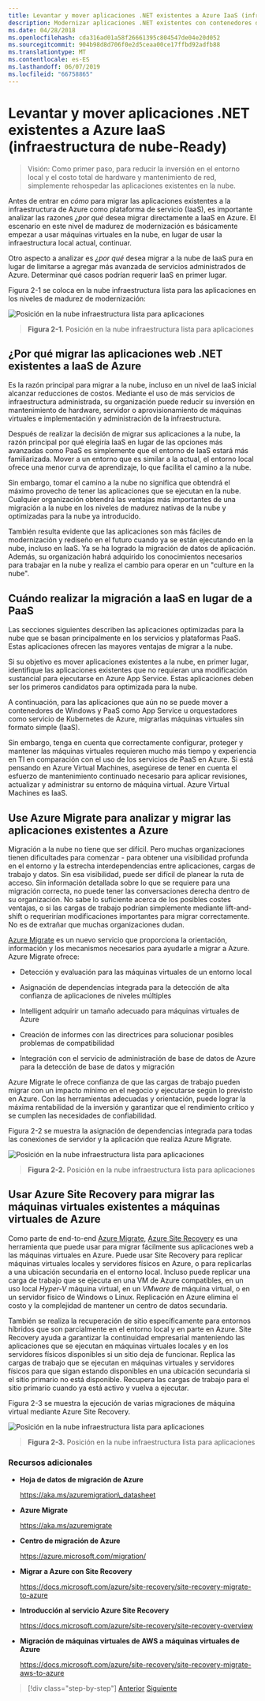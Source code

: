 ```yaml
---
title: Levantar y mover aplicaciones .NET existentes a Azure IaaS (infraestructura de nube-Ready)
description: Modernizar aplicaciones .NET existentes con contenedores de Windows y la nube de Azure.
ms.date: 04/28/2018
ms.openlocfilehash: cda316ad01a58f26661395c804547de04e20d052
ms.sourcegitcommit: 904b98d8d706f0e2d5ceaa00ce17ffbd92adfb88
ms.translationtype: MT
ms.contentlocale: es-ES
ms.lasthandoff: 06/07/2019
ms.locfileid: "66758865"
---
```

# <a name="lift-and-shift-existing-net-apps-to-azure-iaas-cloud-infrastructure-ready"></a>Levantar y mover aplicaciones .NET existentes a Azure IaaS (infraestructura de nube-Ready)

> Visión: Como primer paso, para reducir la inversión en el entorno local y el costo total de hardware y mantenimiento de red, simplemente rehospedar las aplicaciones existentes en la nube.

Antes de entrar en *cómo* para migrar las aplicaciones existentes a la infraestructura de Azure como plataforma de servicio (IaaS), es importante analizar las razones *¿por qué* desea migrar directamente a IaaS en Azure. El escenario en este nivel de madurez de modernización es básicamente empezar a usar máquinas virtuales en la nube, en lugar de usar la infraestructura local actual, continuar.

Otro aspecto a analizar es *¿por qué* desea migrar a la nube de IaaS pura en lugar de limitarse a agregar más avanzada de servicios administrados de Azure. Determinar qué casos podrían requerir IaaS en primer lugar.

Figura 2-1 se coloca en la nube infraestructura lista para las aplicaciones en los niveles de madurez de modernización:

![Posición en la nube infraestructura lista para aplicaciones](./media/image2-1.png)

> **Figura 2-1.** Posición en la nube infraestructura lista para aplicaciones

## <a name="why-migrate-existing-net-web-applications-to-azure-iaas"></a>¿Por qué migrar las aplicaciones web .NET existentes a IaaS de Azure

Es la razón principal para migrar a la nube, incluso en un nivel de IaaS inicial alcanzar reducciones de costos. Mediante el uso de más servicios de infraestructura administrada, su organización puede reducir su inversión en mantenimiento de hardware, servidor o aprovisionamiento de máquinas virtuales e implementación y administración de la infraestructura.

Después de realizar la decisión de migrar sus aplicaciones a la nube, la razón principal por qué elegiría IaaS en lugar de las opciones más avanzadas como PaaS es simplemente que el entorno de IaaS estará más familiarizada. Mover a un entorno que es similar a la actual, el entorno local ofrece una menor curva de aprendizaje, lo que facilita el camino a la nube.

Sin embargo, tomar el camino a la nube no significa que obtendrá el máximo provecho de tener las aplicaciones que se ejecutan en la nube. Cualquier organización obtendrá las ventajas más importantes de una migración a la nube en los niveles de madurez nativas de la nube y optimizadas para la nube ya introducido.

También resulta evidente que las aplicaciones son más fáciles de modernización y rediseño en el futuro cuando ya se están ejecutando en la nube, incluso en IaaS. Ya se ha logrado la migración de datos de aplicación. Además, su organización habrá adquirido los conocimientos necesarios para trabajar en la nube y realiza el cambio para operar en un "culture en la nube".

## <a name="when-to-migrate-to-iaas-instead-of-to-paas"></a>Cuándo realizar la migración a IaaS en lugar de a PaaS

Las secciones siguientes describen las aplicaciones optimizadas para la nube que se basan principalmente en los servicios y plataformas PaaS. Estas aplicaciones ofrecen las mayores ventajas de migrar a la nube. 

Si su objetivo es mover aplicaciones existentes a la nube, en primer lugar, identifique las aplicaciones existentes que no requieran una modificación sustancial para ejecutarse en Azure App Service. Estas aplicaciones deben ser los primeros candidatos para optimizada para la nube. 

A continuación, para las aplicaciones que aún no se puede mover a contenedores de Windows y PaaS como App Service u orquestadores como servicio de Kubernetes de Azure, migrarlas máquinas virtuales sin formato simple (IaaS). 

Sin embargo, tenga en cuenta que correctamente configurar, proteger y mantener las máquinas virtuales requieren mucho más tiempo y experiencia en TI en comparación con el uso de los servicios de PaaS en Azure. Si está pensando en Azure Virtual Machines, asegúrese de tener en cuenta el esfuerzo de mantenimiento continuado necesario para aplicar revisiones, actualizar y administrar su entorno de máquina virtual. Azure Virtual Machines es IaaS.

## <a name="use-azure-migrate-to-analyze-and-migrate-your-existing-applications-to-azure"></a>Use Azure Migrate para analizar y migrar las aplicaciones existentes a Azure

Migración a la nube no tiene que ser difícil. Pero muchas organizaciones tienen dificultades para comenzar - para obtener una visibilidad profunda en el entorno y la estrecha interdependencias entre aplicaciones, cargas de trabajo y datos. Sin esa visibilidad, puede ser difícil de planear la ruta de acceso. Sin información detallada sobre lo que se requiere para una migración correcta, no puede tener las conversaciones derecha dentro de su organización. No sabe lo suficiente acerca de los posibles costes ventajas, o si las cargas de trabajo podrían simplemente mediante lift-and-shift o requerirían modificaciones importantes para migrar correctamente. No es de extrañar que muchas organizaciones dudan.

[Azure Migrate](https://aka.ms/azuremigrate) es un nuevo servicio que proporciona la orientación, información y los mecanismos necesarios para ayudarle a migrar a Azure. Azure Migrate ofrece:

- Detección y evaluación para las máquinas virtuales de un entorno local

- Asignación de dependencias integrada para la detección de alta confianza de aplicaciones de niveles múltiples

- Intelligent adquirir un tamaño adecuado para máquinas virtuales de Azure

- Creación de informes con las directrices para solucionar posibles problemas de compatibilidad

- Integración con el servicio de administración de base de datos de Azure para la detección de base de datos y migración

Azure Migrate le ofrece confianza de que las cargas de trabajo pueden migrar con un impacto mínimo en el negocio y ejecutarse según lo previsto en Azure. Con las herramientas adecuadas y orientación, puede lograr la máxima rentabilidad de la inversión y garantizar que el rendimiento crítico y se cumplen las necesidades de confiabilidad.

Figura 2-2 se muestra la asignación de dependencias integrada para todas las conexiones de servidor y la aplicación que realiza Azure Migrate.

![Posición en la nube infraestructura lista para aplicaciones](./media/image2-2.png)

> **Figura 2-2.** Posición en la nube infraestructura lista para aplicaciones

## <a name="use-azure-site-recovery-to-migrate-your-existing-vms-to-azure-vms"></a>Usar Azure Site Recovery para migrar las máquinas virtuales existentes a máquinas virtuales de Azure

Como parte de end-to-end [Azure Migrate](https://aka.ms/azuremigrate), [Azure Site Recovery](https://docs.microsoft.com/azure/site-recovery/site-recovery-overview) es una herramienta que puede usar para migrar fácilmente sus aplicaciones web a las máquinas virtuales en Azure. Puede usar Site Recovery para replicar máquinas virtuales locales y servidores físicos en Azure, o para replicarlas a una ubicación secundaria en el entorno local. Incluso puede replicar una carga de trabajo que se ejecuta en una VM de Azure compatibles, en un uso local *Hyper-V* máquina virtual, en un *VMware* de máquina virtual, o en un servidor físico de Windows o Linux. Replicación en Azure elimina el costo y la complejidad de mantener un centro de datos secundaria.

También se realiza la recuperación de sitio específicamente para entornos híbridos que son parcialmente en el entorno local y en parte en Azure. Site Recovery ayuda a garantizar la continuidad empresarial manteniendo las aplicaciones que se ejecutan en máquinas virtuales locales y en los servidores físicos disponibles si un sitio deja de funcionar. Replica las cargas de trabajo que se ejecutan en máquinas virtuales y servidores físicos para que sigan estando disponibles en una ubicación secundaria si el sitio primario no está disponible. Recupera las cargas de trabajo para el sitio primario cuando ya está activo y vuelva a ejecutar.

Figura 2-3 se muestra la ejecución de varias migraciones de máquina virtual mediante Azure Site Recovery.

![Posición en la nube infraestructura lista para aplicaciones](./media/image2-3.png)

> **Figura 2-3.** Posición en la nube infraestructura lista para aplicaciones

### <a name="additional-resources"></a>Recursos adicionales

- **Hoja de datos de migración de Azure**

    <https://aka.ms/azuremigration\_datasheet>

- **Azure Migrate**

    <https://aka.ms/azuremigrate>

- **Centro de migración de Azure**

    <https://azure.microsoft.com/migration/>

- **Migrar a Azure con Site Recovery**

    <https://docs.microsoft.com/azure/site-recovery/site-recovery-migrate-to-azure>

- **Introducción al servicio Azure Site Recovery**

    <https://docs.microsoft.com/azure/site-recovery/site-recovery-overview>

- **Migración de máquinas virtuales de AWS a máquinas virtuales de Azure**

    <https://docs.microsoft.com/azure/site-recovery/site-recovery-migrate-aws-to-azure>

>[!div class="step-by-step"]
>[Anterior](index.md)
>[Siguiente](migrate-your-relational-databases-to-azure.md)
